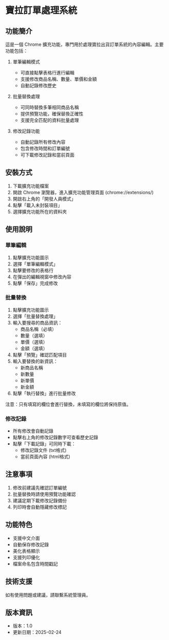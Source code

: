# 寶拉訂單處理系統

## 功能簡介
這是一個 Chrome 擴充功能，專門用於處理寶拉出貨訂單系統的內容編輯。主要功能包括：

1. 單筆編輯模式
   - 可直接點擊表格行進行編輯
   - 支援修改商品名稱、數量、單價和金額
   - 自動記錄修改歷史

2. 批量替換處理
   - 可同時替換多筆相同商品名稱
   - 提供預覽功能，確保替換正確性
   - 支援完全匹配的資料批量處理

3. 修改記錄功能
   - 自動記錄所有修改內容
   - 包含修改時間和訂單編號
   - 可下載修改記錄和當前頁面

## 安裝方式
1. 下載擴充功能檔案
2. 開啟 Chrome 瀏覽器，進入擴充功能管理頁面 (chrome://extensions/)
3. 開啟右上角的「開發人員模式」
4. 點擊「載入未封裝項目」
5. 選擇擴充功能所在的資料夾

## 使用說明

### 單筆編輯
1. 點擊擴充功能圖示
2. 選擇「單筆編輯模式」
3. 點擊要修改的表格行
4. 在彈出的編輯視窗中修改內容
5. 點擊「保存」完成修改

### 批量替換
1. 點擊擴充功能圖示
2. 選擇「批量替換處理」
3. 輸入要搜尋的商品資訊：
   - 商品名稱（必填）
   - 數量（選填）
   - 單價（選填）
   - 金額（選填）
4. 點擊「預覽」確認匹配項目
5. 輸入要替換的新資訊：
   - 新商品名稱
   - 新數量
   - 新單價
   - 新金額
6. 點擊「執行替換」進行批量修改

注意：只有填寫的欄位會進行替換，未填寫的欄位將保持原值。

### 修改記錄
- 所有修改會自動記錄
- 點擊右上角的修改記錄數字可查看歷史記錄
- 點擊「下載記錄」可同時下載：
  - 修改記錄文件 (txt格式)
  - 當前頁面內容 (html格式)

## 注意事項
1. 修改前建議先確認訂單編號
2. 批量替換時請使用預覽功能確認
3. 建議定期下載修改記錄備份
4. 列印時會自動隱藏修改標記

## 功能特色
- 支援中文介面
- 自動保存修改記錄
- 美化表格顯示
- 支援列印優化
- 檔案命名包含時間戳記

## 技術支援
如有使用問題或建議，請聯繫系統管理員。

## 版本資訊
- 版本：1.0
- 更新日期：2025-02-24 